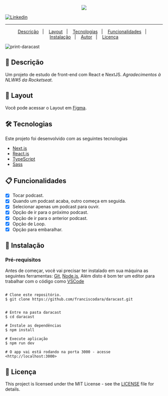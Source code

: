 <p align="center" width="200px"> 
  <img src="https://user-images.githubusercontent.com/29130959/116767942-98ce0c00-aa09-11eb-9b08-949f30be2548.png" />
</p>


<p>
<a href="https://www.linkedin.com/in/franciscodara">
  <img alt="Linkedin" src="https://img.shields.io/badge/-Francisco%20Dara-29B6D1?label=Linkedin&logo=linkedin&style=flat-square">
</a>
</p>


___

<p align="center">
  <a href="#page_facing_up-descrição">Descrição</a>&nbsp;&nbsp;&nbsp;|&nbsp;&nbsp;&nbsp;
  <a href="#art-Layout">Layout</a>&nbsp;&nbsp;&nbsp;|&nbsp;&nbsp;&nbsp;
  <a href="#-tecnologias">Tecnologias</a>&nbsp;&nbsp;&nbsp;|&nbsp;&nbsp;&nbsp;
  <a href="#clipboard-Funcionalidades">Funcionalidades</a>&nbsp;&nbsp;&nbsp;|&nbsp;&nbsp;&nbsp;
  <a href="#closed_book-instalação">Instalação</a>&nbsp;&nbsp;&nbsp;|&nbsp;&nbsp;&nbsp;
  <a href="#man-Autor">Autor</a>&nbsp;&nbsp;&nbsp;|&nbsp;&nbsp;&nbsp;
  <a href="#memo-Licença">Licença</a>
</p>

![print-daracast](https://user-images.githubusercontent.com/29130959/116767323-df216c00-aa05-11eb-9e20-d71c0f96eef4.png)

## :page_facing_up: Descrição
Um projeto de estudo de front-end com React e NextJS.
_Agradecimentos à NLW#5 da Rocketseat._

## :art: Layout
Você pode acessar o Layout em [Figma](https://www.figma.com/file/cKm7MMBhPo4kImkmKhXEkg/Podcastr?node-id=160%3A2761).

## 🛠 Tecnologias
Este projeto foi desenvolvido com as seguintes tecnologias

- [Next.js](https://nextjs.org/)
- [React.js](https://pt-br.reactjs.org/)
- [TypeScript](https://www.typescriptlang.org/)
- [Sass](https://sass-lang.com/)

## :clipboard: Funcionalidades
- [x] Tocar podcast.
- [x] Quando um podcast acaba, outro começa em seguida.
- [x] Selecionar apenas um podcast para ouvir.
- [x] Opção de ir para o próximo podcast.
- [x] Opção de ir para o anterior podcast.
- [x] Opção de Loop.
- [x] Opção para embaralhar.

## :closed_book: Instalação

### Pré-requisitos
Antes de começar, você vai precisar ter instalado em sua máquina as seguintes ferramentas:
[Git](https://git-scm.com), [Node.js](https://nodejs.org/en/), Além disto é bom ter um editor para trabalhar com o código como [VSCode](https://code.visualstudio.com/)

```bash![print-daracast](https://user-images.githubusercontent.com/29130959/116767152-a0d77d00-aa04-11eb-8997-1bb13aa705ae.png)

# Clone este repositório.
$ git clone https://github.com/franciscodara/daracast.git


# Entre na pasta daracast
$ cd daracast

# Instale as dependências
$ npm install 

# Execute aplicação
$ npm run dev

# O app vai está rodando na porta 3000 - acesse <http://localhost:3000>
```


## :memo: Licença

This project is licensed under the MIT License - see the [LICENSE](LICENSE) file for details.
